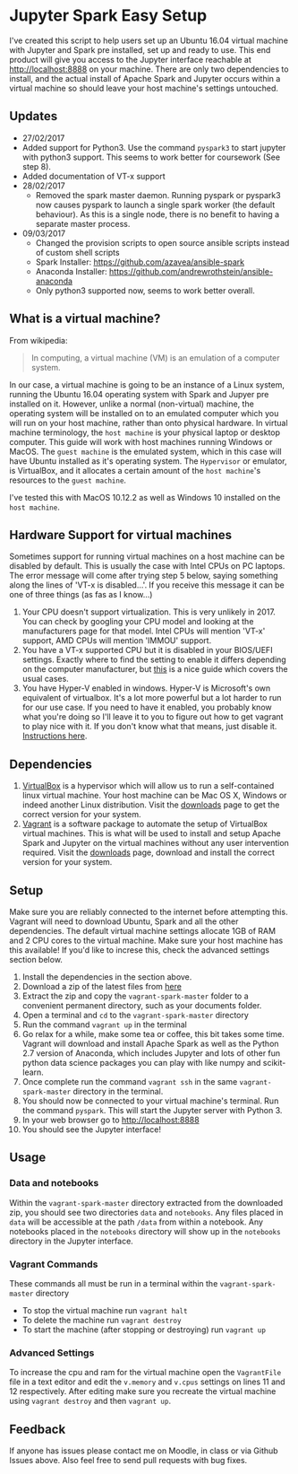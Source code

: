 # Jupyter Spark Easy Setup

I've created this script to help users set up an Ubuntu 16.04 virtual machine with Jupyter and Spark pre installed, set up and ready to use. This end product will give you access to the Jupyter interface reachable at [http://localhost:8888](http://localhost:8888) on your machine. There are only two dependencies to install, and the actual install of Apache Spark and Jupyter occurs within a virtual machine so should leave your host machine's settings untouched.

## Updates

*  27/02/2017
  * Added support for Python3. Use the command ```pyspark3``` to start jupyter with python3 support. This seems to work better for coursework (See step 8).
  * Added documentation of VT-x support
* 28/02/2017
  * Removed the spark master daemon. Running pyspark or pyspark3 now causes pyspark to launch a single spark worker (the default behaviour). As this is a single node, there is no benefit to having a separate master process.
* 09/03/2017
  * Changed the provision scripts to open source ansible scripts instead of custom shell scripts
  * Spark Installer: https://github.com/azavea/ansible-spark
  * Anaconda Installer: https://github.com/andrewrothstein/ansible-anaconda
  * Only python3 supported now, seems to work better overall.

## What is a virtual machine?
From wikipedia:
 > In computing, a virtual machine (VM) is an emulation of a computer system.

In our case, a virtual machine is going to be an instance of a Linux system, running the Ubuntu 16.04 operating system with Spark and Jupyer pre installed on it. However, unlike a normal (non-virtual) machine, the operating system will be installed on to an emulated computer which you will run on your host machine, rather than onto physical hardware. In virtual machine terminology, the ```host machine``` is your physical laptop or desktop computer. This guide will work with host machines running Windows or MacOS. The ```guest machine``` is the emulated system, which in this case will have Ubuntu installed as it's operating system. The ```Hypervisor``` or emulator, is VirtualBox, and it allocates a certain amount of the ```host machine```'s resources to the ```guest machine```.

I've tested this with MacOS 10.12.2 as well as Windows 10 installed on the ```host machine```.

## Hardware Support for virtual machines
Sometimes support for running virtual machines on a host machine can be disabled by default. This is usually the case with Intel CPUs on PC laptops. The error message will come after trying step 5 below, saying something along the lines of 'VT-x is disabled...'. If you receive this message it can be one of three things (as fas as I know...)

1. Your CPU doesn't support virtualization. This is very unlikely in 2017. You can check by googling your CPU model and looking at the manufacturers page for that model. Intel CPUs will mention 'VT-x' support, AMD CPUs will mention 'IMMOU' support.
2. You have a VT-x supported CPU but it is disabled in your BIOS/UEFI settings. Exactly where to find the setting to enable it differs depending on the computer manufacturer, but [this](https://www.shaileshjha.com/step-by-step-guide-to-enable-intel-vt-x-or-amd-v-in-bios-or-uefi-in-windows-10-and-windows-8/) is a nice guide which covers the usual cases.
3. You have Hyper-V enabled in windows. Hyper-V is Microsoft's own equivalent of virtualbox. It's a lot more powerful but a lot harder to run for our use case. If you need to have it enabled, you probably know what you're doing so I'll leave it to you to figure out how to get vagrant to play nice with it. If you don't know what that means, just disable it. [Instructions here](http://www.poweronplatforms.com/enable-disable-hyper-v-windows-10-8/).

## Dependencies
1. [VirtualBox](https://www.virtualbox.org) is a hypervisor which will allow us to run a self-contained linux virtual machine. Your host machine can be Mac OS X, Windows or indeed another Linux distribution. Visit the [downloads](https://www.virtualbox.org/wiki/Downloads) page to get the correct version for your system.
2. [Vagrant](http://www.vagrantup.com) is a software package to automate the setup of VirtualBox virtual machines. This is what will be used to install and setup Apache Spark and Jupyter on the virtual machines without any user intervention required. Visit the [downloads](https://www.vagrantup.com/downloads.html) page, download and install the correct version for your system.

## Setup
Make sure you are reliably connected to the internet before attempting this. Vagrant will need to download Ubuntu, Spark and all the other dependencies. The default virtual machine settings allocate 1GB of RAM and 2 CPU cores to the virtual machine. Make sure your host machine has this available! If you'd like to increse this, check the advanced settings section below.

1.  Install the dependencies in the section above.
2.  Download a zip of the latest files from [here](https://github.com/ragnarula/vagrant-spark/archive/master.zip)
3.  Extract the zip and copy the ```vagrant-spark-master``` folder to a convenient permanent directory, such as your documents folder.
4.  Open a terminal and ```cd``` to the ```vagrant-spark-master``` directory
5.  Run the command ```vagrant up``` in the terminal
6.  Go relax for a while, make some tea or coffee, this bit takes some time. Vagrant will download and install Apache Spark as well as the Python 2.7 version of Anaconda, which includes Jupyter and lots of other fun python data science packages you can play with like numpy and scikit-learn.
7.  Once complete run the command ```vagrant ssh``` in the same ```vagrant-spark-master``` directory in the terminal.
8.  You should now be connected to your virtual machine's terminal. Run the command ```pyspark```. This will start the Jupyter server with Python 3.
9.  In your web browser go to [http://localhost:8888](http://localhost:8888)
10. You should see the Jupyter interface!

## Usage

### Data and notebooks
Within the ```vagrant-spark-master``` directory extracted from the downloaded zip, you should see two directories ```data``` and ```notebooks```. Any files placed in ```data``` will be accessible at the path ```/data``` from within a notebook. Any notebooks placed in the ```notebooks``` directory will show up in the ```notebooks``` directory in the Jupyter interface.

### Vagrant Commands
These commands all must be run in a terminal within the ```vagrant-spark-master``` directory

* To stop the virtual machine run ```vagrant halt```
* To delete the machine run ```vagrant destroy```
* To start the machine (after stopping or destroying) run ```vagrant up```

### Advanced Settings

To increase the cpu and ram for the virtual machine open the ```VagrantFile``` file in a text editor and edit the ```v.memory``` and ```v.cpus``` settings on lines 11 and 12 respectively. After editing make sure you recreate the virtual machine using ```vagrant destroy``` and then ```vagrant up```.

## Feedback
If anyone has issues please contact me on Moodle, in class or via Github Issues above. Also feel free to send pull requests with bug fixes.
